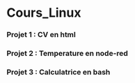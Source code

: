 # Cours_Linux

<h3> Projet 1 : CV en html </h3>
<h3> Projet 2 : Temperature en node-red  </h3>
<h3> Projet 3 : Calculatrice en bash </h3>
